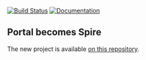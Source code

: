 [![Build Status](https://travis-ci.org/pierrepaleo/portal.svg?branch=master)](https://travis-ci.org/pierrepaleo/portal/)
[![Documentation](https://readthedocs.org/projects/portal/badge/?version=latest)](http://portal.readthedocs.org/en/latest/)


## Portal becomes Spire

The new project is available [on this repository](https://github.com/pierrepaleo/spire).



